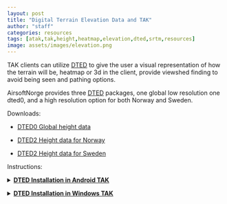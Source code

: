 ```yaml
---
layout: post
title: "Digital Terrain Elevation Data and TAK"
author: "staff"
categories: resources
tags: [atak,tak,height,heatmap,elevation,dted,srtm,resources]
image: assets/images/elevation.png
---
```


TAK clients can utilize [DTED](https://en.wikipedia.org/wiki/DTED) to give the user a visual representation of how the terrain will be, heatmap or 3d in the client, provide viewshed finding to avoid being seen and pathing options. 

AirsoftNorge provides three [DTED](https://en.wikipedia.org/wiki/DTED) packages, one global low resolution one dted0, and a high resolution option for both Norway and Sweden. 

Downloads:

* [DTED0 Global height data](https://github.com/airsoftnorge/DTED0-World/archive/refs/heads/main.zip)

* [DTED2 Height data for Norway](https://github.com/airsoftnorge/DTED2-Norway/archive/refs/heads/master.zip)

* [DTED2 Height data for Sweden](https://github.com/airsoftnorge/DTED2-Sweden/archive/refs/heads/master.zip)

Instructions:

<details>
	<summary><b><u>DTED Installation in Android TAK</u></b></summary>
		<div class="video-thumbnail">
		  <a href="https://youtu.be/UvDtNTvqK2E">
			<img src="https://i.ytimg.com/vi/UvDtNTvqK2E/sddefault.jpg" width="640"/>
			<div class="video-thumbnail-centered"><i class="fa-solid fa-play"></i></div>
		  </a>
		</div>
</details>
<p></p>
<details>
   <summary><b><u>DTED Installation in Windows TAK</u></b></summary>
   <p>
   <p>
      Extract the downloaded zip file to the dted directory:
      <br>
      C:\ProgramData\WinTAK\DTED
   </p>
   </p>
</details>
